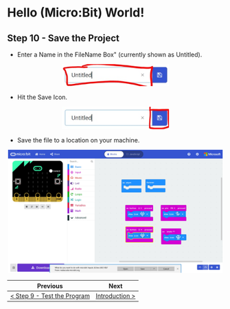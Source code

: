 # Hello (Micro:Bit) World! #

## Step 10 - Save the Project ##

- Enter a Name in the FileName Box" (currently shown as Untitled).

<p align="center">
    <img src="images/10-save-box.jpg" width="250px" >
</p>

- Hit the Save Icon.

<p align="center">
    <img src="images/10-save-icon.jpg" width="250px" >
</p>

- Save the file to a location on your machine.

<p align="center">
    <img src="images/10-save-project.jpg" width="500px" >
</p>

| Previous | Next |
| -------- | ---- |
| [< Step 9 - Test the Program](9-test-the-program.md) | [ Introduction >](/README.md) |